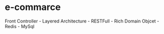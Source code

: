 # e-commarce

Front Controller - Layered Architecture - RESTFull - Rich Domain Objcet - Redis - MySql
